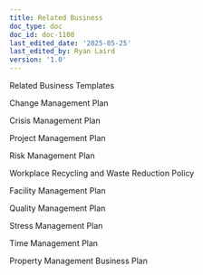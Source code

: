 ```yaml
---
title: Related Business
doc_type: doc
doc_id: doc-1100
last_edited_date: '2025-05-25'
last_edited_by: Ryan Laird
version: '1.0'
---
```


Related Business Templates

Change Management Plan

Crisis Management Plan

Project Management Plan

Risk Management Plan

Workplace Recycling and Waste Reduction Policy

Facility Management Plan

Quality Management Plan

Stress Management Plan

Time Management Plan

Property Management Business Plan
